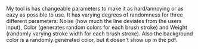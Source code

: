My tool is has changeable parameters to make it as hard/annoying or as eazy as possible to use. It has varying degrees of 
randomness for three different parameters: Noise (how much the line deviates from the users input), Color (generates random colors 
for each brush stroke) and Weight (randomly varying stroke width for each brush stroke).
Also the background color is a randomly generated color, but it doesn't show up in the pdf.
